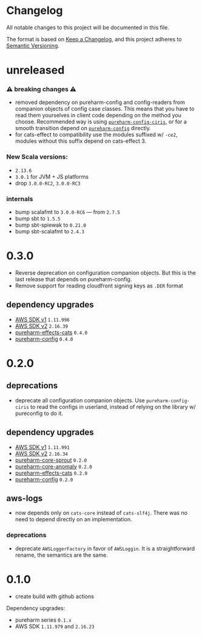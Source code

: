 # Changelog

All notable changes to this project will be documented in this file.

The format is based on [Keep a Changelog](https://keepachangelog.com/en/1.0.0/),
and this project adheres to [Semantic Versioning](https://semver.org/spec/v2.0.0.html).

# unreleased

### :warning: breaking changes :warning:
- removed dependency on pureharm-config and config-readers from companion objects of config case classes. This means that you have to read them yourselves in client code depending on the method you choose. Recommended way is using [`pureharm-config-ciris`](https://github.com/busymachines/pureharm-config-ciris), or for a smooth transition depend on [`pureharm-config`](https://github.com/busymachines/pureharm-config) directly.
- for cats-effect to compatibility use the modules suffixed w/ `-ce2`, modules without this suffix depend on cats-effect 3.

### New Scala versions:
- `2.13.6`
- `3.0.1` for JVM + JS platforms
- drop `3.0.0-RC2`, `3.0.0-RC3`

### internals
- bump scalafmt to `3.0.0-RC6` — from `2.7.5`
- bump sbt to `1.5.5`
- bump sbt-spiewak to `0.21.0`
- bump sbt-scalafmt to `2.4.3`

# 0.3.0

- Reverse deprecation on configuration companion objects. But this is the last release that depends on pureharm-config.
- Remove support for reading cloudfront signing keys as `.DER` format

## dependency upgrades

- [AWS SDK v1](https://github.com/aws/aws-sdk-java/releases) `1.11.996`
- [AWS SDK v2](https://github.com/aws/aws-sdk-java-v2/releases) `2.16.39`
- [pureharm-effects-cats](https://github.com/busymachines/pureharm-effects-cats/releases) `0.4.0`
- [pureharm-config](https://github.com/busymachines/pureharm-config/releases) `0.4.0`

# 0.2.0

## deprecations

- deprecate all configuration companion objects. Use `pureharm-config-ciris` to read the configs in userland, instead of relying on the library w/ pureconfig to do it.

## dependency upgrades

- [AWS SDK v1](https://github.com/aws/aws-sdk-java/releases) `1.11.991`
- [AWS SDK v2](https://github.com/aws/aws-sdk-java-v2/releases) `2.16.34`
- [pureharm-core-sprout](https://github.com/busymachines/pureharm-core/releases) `0.2.0`
- [pureharm-core-anomaly](https://github.com/busymachines/pureharm-core/releases) `0.2.0`
- [pureharm-effects-cats](https://github.com/busymachines/pureharm-effects-cats/releases) `0.2.0`
- [pureharm-config](https://github.com/busymachines/pureharm-config/releases) `0.2.0`

## aws-logs

- now depends only on `cats-core` instead of `cats-slf4j`. There was no need to depend directly on an implementation.

### deprecations

- deprecate `AWSLoggerFactory` in favor of `AWSLoggin`. It is a straightforward rename, the semantics are the same.

# 0.1.0

- create build with github actions

Dependency upgrades:

- pureharm series `0.1.x`
- AWS SDK `1.11.979` and `2.16.23`
